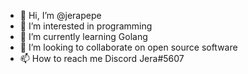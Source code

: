 - 👋 Hi, I’m @jerapepe
- 👀 I’m interested in programming
- 🌱 I’m currently learning Golang
- 💞️ I’m looking to collaborate on open source software
- 📫 How to reach me Discord Jera#5607

